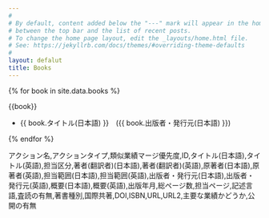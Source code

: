 ```yaml
---
#
# By default, content added below the "---" mark will appear in the home page
# between the top bar and the list of recent posts.
# To change the home page layout, edit the _layouts/home.html file.
# See: https://jekyllrb.com/docs/themes/#overriding-theme-defaults
#
layout: defalut
title: Books
---
```


{% for book in site.data.books %}

{{book}}

- {{ book.タイトル(日本語) }}　({{ book.出版者・発行元(日本語) }})

{% endfor %}

アクション名,アクションタイプ,類似業績マージ優先度,ID,タイトル(日本語),タイトル(英語),担当区分,著者(翻訳者)(日本語),著者(翻訳者)(英語),原著者(日本語),原著者(英語),担当範囲(日本語),担当範囲(英語),出版者・発行元(日本語),出版者・発行元(英語),概要(日本語),概要(英語),出版年月,総ページ数,担当ページ,記述言語,査読の有無,著書種別,国際共著,DOI,ISBN,URL,URL2,主要な業績かどうか,公開の有無
